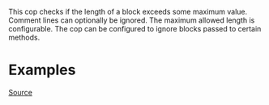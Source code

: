 
This cop checks if the length of a block exceeds some maximum value.
Comment lines can optionally be ignored.
The maximum allowed length is configurable.
The cop can be configured to ignore blocks passed to certain methods.

# Examples


[Source](http://www.rubydoc.info/gems/rubocop/RuboCop/Cop/Metrics/BlockLength)